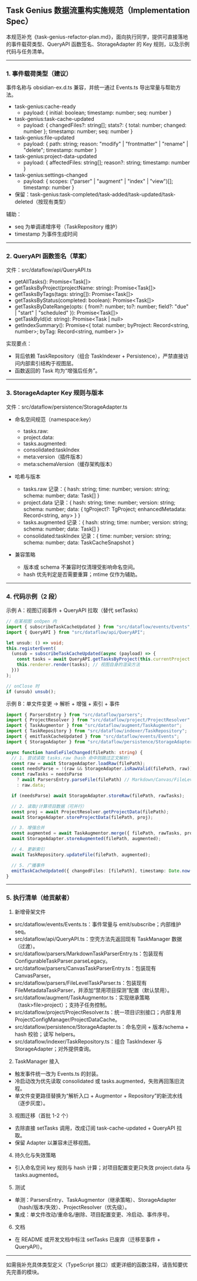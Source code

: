 ## Task Genius 数据流重构实施规范（Implementation Spec）

本规范补充《task-genius-refactor-plan.md》，面向执行同学，提供可直接落地的事件载荷类型、QueryAPI 函数签名、StorageAdapter 的 Key 规则，以及示例代码与任务清单。

---

### 1. 事件载荷类型（建议）

事件名称与 obsidian-ex.d.ts 兼容，并统一通过 Events.ts 导出常量与帮助方法。

- task-genius:cache-ready
  - payload: { initial: boolean; timestamp: number; seq: number }
- task-genius:task-cache-updated
  - payload: { changedFiles?: string[]; stats?: { total: number; changed: number }; timestamp: number; seq: number }
- task-genius:file-updated
  - payload: { path: string; reason: "modify" | "frontmatter" | "rename" | "delete"; timestamp: number }
- task-genius:project-data-updated
  - payload: { affectedFiles: string[]; reason?: string; timestamp: number }
- task-genius:settings-changed
  - payload: { scopes: ("parser" | "augment" | "index" | "view")[]; timestamp: number }
- 保留：task-genius:task-completed/task-added/task-updated/task-deleted（按现有类型）

辅助：
- seq 为单调递增序号（TaskRepository 维护）
- timestamp 为事件生成时间

---

### 2. QueryAPI 函数签名（草案）

文件：src/dataflow/api/QueryAPI.ts

- getAllTasks(): Promise<Task[]>
- getTasksByProject(projectName: string): Promise<Task[]>
- getTasksByTags(tags: string[]): Promise<Task[]>
- getTasksByStatus(completed: boolean): Promise<Task[]>
- getTasksByDateRange(opts: { from?: number; to?: number; field?: "due" | "start" | "scheduled" }): Promise<Task[]>
- getTaskById(id: string): Promise<Task | null>
- getIndexSummary(): Promise<{ total: number; byProject: Record<string, number>; byTag: Record<string, number> }>

实现要点：
- 背后依赖 TaskRepository（组合 TaskIndexer + Persistence），严禁直接访问内部索引结构于视图层。
- 函数返回的 Task 均为“增强后任务”。

---

### 3. StorageAdapter Key 规则与版本

文件：src/dataflow/persistence/StorageAdapter.ts

- 命名空间规范（namespace:key）
  - tasks.raw:<filePath>
  - project.data:<filePath>
  - tasks.augmented:<filePath>
  - consolidated:taskIndex
  - meta:version（插件版本）
  - meta:schemaVersion（缓存架构版本）

- 哈希与版本
  - tasks.raw 记录：{ hash: string; time: number; version: string; schema: number; data: Task[] }
  - project.data 记录：{ hash: string; time: number; version: string; schema: number; data: { tgProject?: TgProject; enhancedMetadata: Record<string, any> } }
  - tasks.augmented 记录：{ hash: string; time: number; version: string; schema: number; data: Task[] }
  - consolidated:taskIndex 记录：{ time: number; version: string; schema: number; data: TaskCacheSnapshot }

- 兼容策略
  - 版本或 schema 不兼容时仅清理受影响命名空间。
  - hash 优先判定是否需要重算；mtime 仅作为辅助。

---

### 4. 代码示例（2 段）

示例 A：视图订阅事件 + QueryAPI 拉取（替代 setTasks）

```ts
// 在某视图 onOpen 内
import { subscribeTaskCacheUpdated } from "src/dataflow/events/Events";
import { QueryAPI } from "src/dataflow/api/QueryAPI";

let unsub: () => void;
this.registerEvent(
  (unsub = subscribeTaskCacheUpdated(async (payload) => {
    const tasks = await QueryAPI.getTasksByProject(this.currentProject ?? "");
    this.renderer.render(tasks); // 视图自身的渲染方法
  }))
);

// onClose 时
if (unsub) unsub();
```

示例 B：单文件变更 → 解析 + 增强 + 索引 + 事件

```ts
import { ParsersEntry } from "src/dataflow/parsers";
import { ProjectResolver } from "src/dataflow/project/ProjectResolver";
import { TaskAugmentor } from "src/dataflow/augment/TaskAugmentor";
import { TaskRepository } from "src/dataflow/indexer/TaskRepository";
import { emitTaskCacheUpdated } from "src/dataflow/events/Events";
import { StorageAdapter } from "src/dataflow/persistence/StorageAdapter";

async function handleFileChanged(filePath: string) {
  // 1. 尝试读取 tasks.raw（hash 命中则跳过正文解析）
  const raw = await StorageAdapter.loadRaw(filePath);
  const needsParse = !(raw && StorageAdapter.isRawValid(filePath, raw));
  const rawTasks = needsParse
    ? await ParsersEntry.parseFile(filePath) // Markdown/Canvas/FileLevel 分流
    : raw.data;

  if (needsParse) await StorageAdapter.storeRaw(filePath, rawTasks);

  // 2. 读取/计算项目数据（可并行）
  const proj = await ProjectResolver.getProjectData(filePath);
  await StorageAdapter.storeProjectData(filePath, proj);

  // 3. 增强合并
  const augmented = await TaskAugmentor.merge({ filePath, rawTasks, project: proj });
  await StorageAdapter.storeAugmented(filePath, augmented);

  // 4. 更新索引
  await TaskRepository.updateFile(filePath, augmented);

  // 5. 广播事件
  emitTaskCacheUpdated({ changedFiles: [filePath], timestamp: Date.now() });
}
```

---

### 5. 执行清单（给贡献者）

1) 新增骨架文件
- src/dataflow/events/Events.ts：事件常量与 emit/subscribe；内部维护 seq。
- src/dataflow/api/QueryAPI.ts：空壳方法先返回现有 TaskManager 数据（过渡）。
- src/dataflow/parsers/MarkdownTaskParserEntry.ts：包装现有 ConfigurableTaskParser.parseLegacy。
- src/dataflow/parsers/CanvasTaskParserEntry.ts：包装现有 CanvasParser。
- src/dataflow/parsers/FileLevelTaskParser.ts：包装现有 FileMetadataTaskParser，并添加“禁用项目探测”配置（默认禁用）。
- src/dataflow/augment/TaskAugmentor.ts：实现继承策略（task>file>project）；支持子任务控制。
- src/dataflow/project/ProjectResolver.ts：统一项目识别接口；内部复用 ProjectConfigManager/ProjectDataCache。
- src/dataflow/persistence/StorageAdapter.ts：命名空间 + 版本/schema + hash 校验；读写 helpers。
- src/dataflow/indexer/TaskRepository.ts：组合 TaskIndexer 与 StorageAdapter；对外提供查询。

2) TaskManager 接入
- 触发事件统一改为 Events.ts 的封装。
- 冷启动改为优先读取 consolidated 或 tasks.augmented，失败再回落旧流程。
- 单文件变更路径替换为“解析入口 + Augmentor + Repository”的新流水线（逐步灰度）。

3) 视图迁移（首批 1-2 个）
- 去除直接 setTasks 调用，改成订阅 task-cache-updated + QueryAPI 拉取。
- 保留 Adapter 以兼容未迁移视图。

4) 持久化与失效策略
- 引入命名空间 key 规则与 hash 计算；对项目配置变更只失效 project.data 与 tasks.augmented。

5) 测试
- 单测：ParsersEntry、TaskAugmentor（继承策略）、StorageAdapter（hash/版本/失效）、ProjectResolver（优先级）。
- 集成：单文件改动/重命名/删除、项目配置变更、冷启动、事件序号。

6) 文档
- 在 README 或开发文档中标注 setTasks 已废弃（迁移至事件 + QueryAPI）。

---

如需我补充具体类型定义（TypeScript 接口）或更详细的函数注释，请告知要优先完善的模块。
